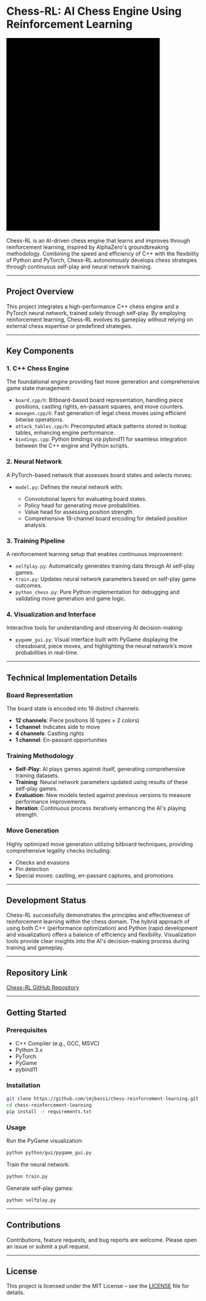# Chess-RL: AI Chess Engine Using Reinforcement Learning
![Chess-RL Demo](chess_rl.gif)

Chess-RL is an AI-driven chess engine that learns and improves through reinforcement learning, inspired by AlphaZero's groundbreaking methodology. Combining the speed and efficiency of C++ with the flexibility of Python and PyTorch, Chess-RL autonomously develops chess strategies through continuous self-play and neural network training.

---

## Project Overview

This project integrates a high-performance C++ chess engine and a PyTorch neural network, trained solely through self-play. By employing reinforcement learning, Chess-RL evolves its gameplay without relying on external chess expertise or predefined strategies.

---

## Key Components

### 1. C++ Chess Engine

The foundational engine providing fast move generation and comprehensive game state management:

* `board.cpp/h`: Bitboard-based board representation, handling piece positions, castling rights, en-passant squares, and move counters.
* `movegen.cpp/h`: Fast generation of legal chess moves using efficient bitwise operations.
* `attack_tables.cpp/h`: Precomputed attack patterns stored in lookup tables, enhancing engine performance.
* `bindings.cpp`: Python bindings via pybind11 for seamless integration between the C++ engine and Python scripts.

### 2. Neural Network

A PyTorch-based network that assesses board states and selects moves:

* `model.py`: Defines the neural network with:

  * Convolutional layers for evaluating board states.
  * Policy head for generating move probabilities.
  * Value head for assessing position strength.
  * Comprehensive 18-channel board encoding for detailed position analysis.

### 3. Training Pipeline

A reinforcement learning setup that enables continuous improvement:

* `selfplay.py`: Automatically generates training data through AI self-play games.
* `train.py`: Updates neural network parameters based on self-play game outcomes.
* `python_chess.py`: Pure Python implementation for debugging and validating move generation and game logic.

### 4. Visualization and Interface

Interactive tools for understanding and observing AI decision-making:

* `pygame_gui.py`: Visual interface built with PyGame displaying the chessboard, piece moves, and highlighting the neural network’s move probabilities in real-time.

---

## Technical Implementation Details

### Board Representation

The board state is encoded into 18 distinct channels:

* **12 channels**: Piece positions (6 types × 2 colors)
* **1 channel**: Indicates side to move
* **4 channels**: Castling rights
* **1 channel**: En-passant opportunities

### Training Methodology

* **Self-Play**: AI plays games against itself, generating comprehensive training datasets.
* **Training**: Neural network parameters updated using results of these self-play games.
* **Evaluation**: New models tested against previous versions to measure performance improvements.
* **Iteration**: Continuous process iteratively enhancing the AI's playing strength.

### Move Generation

Highly optimized move generation utilizing bitboard techniques, providing comprehensive legality checks including:

* Checks and evasions
* Pin detection
* Special moves: castling, en-passant captures, and promotions

---

## Development Status

Chess-RL successfully demonstrates the principles and effectiveness of reinforcement learning within the chess domain. The hybrid approach of using both C++ (performance optimization) and Python (rapid development and visualization) offers a balance of efficiency and flexibility. Visualization tools provide clear insights into the AI's decision-making process during training and gameplay.

---

## Repository Link

[Chess-RL GitHub Repository](https://github.com/imjbassi/chess-reinforcement-learning)

---

## Getting Started

### Prerequisites

* C++ Compiler (e.g., GCC, MSVC)
* Python 3.x
* PyTorch
* PyGame
* pybind11

### Installation

```bash
git clone https://github.com/imjbassi/chess-reinforcement-learning.git
cd chess-reinforcement-learning
pip install -r requirements.txt
```

### Usage

Run the PyGame visualization:

```bash
python python/gui/pygame_gui.py
```

Train the neural network:

```bash
python train.py
```

Generate self-play games:

```bash
python selfplay.py
```

---

## Contributions

Contributions, feature requests, and bug reports are welcome. Please open an issue or submit a pull request.

---

## License

This project is licensed under the MIT License – see the [LICENSE](LICENSE) file for details.
